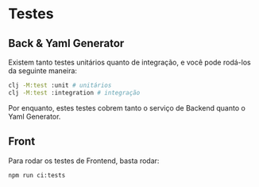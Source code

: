 # Testes

## Back & Yaml Generator

Existem tanto testes unitários quanto de integração, e você pode rodá-los da seguinte maneira:

```bash
clj -M:test :unit # unitários
clj -M:test :integration # integração
```

Por enquanto, estes testes cobrem tanto o serviço de Backend quanto o Yaml Generator.

## Front

Para rodar os testes de Frontend, basta rodar:

```bash
npm run ci:tests
```
